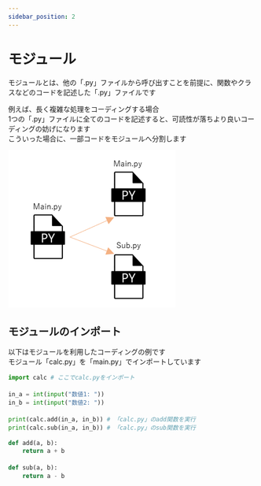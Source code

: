 ```yaml
---
sidebar_position: 2
---
```

# モジュール

モジュールとは、他の「.py」ファイルから呼び出すことを前提に、関数やクラスなどのコードを記述した「.py」ファイルです  

例えば、長く複雑な処理をコーディングする場合  
1つの「.py」ファイルに全てのコードを記述すると、可読性が落ちより良いコーディングの妨げになります  
こういった場合に、一部コードをモジュールへ分割します  

![module](./images/module.png)

## モジュールのインポート
以下はモジュールを利用したコーディングの例です  
モジュール「calc.py」を「main.py」でインポートしています

``` python title="main.py"
import calc # ここでcalc.pyをインポート

in_a = int(input("数値1: "))
in_b = int(input("数値2: "))

print(calc.add(in_a, in_b)) # 「calc.py」のadd関数を実行
print(calc.sub(in_a, in_b)) # 「calc.py」のsub関数を実行
```

``` python title="calc.py"
def add(a, b):
    return a + b

def sub(a, b):
    return a - b
```